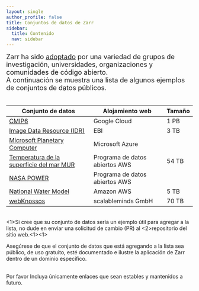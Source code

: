 ```yaml
---
layout: single
author_profile: false
title: Conjuntos de datos de Zarr
sidebar:
  title: Contenido
  nav: sidebar
---
```


<font size="4">
Zarr ha sido <a href="https://zarr.dev/adopters/">adoptado</a> por una variedad de grupos de investigación, universidades, organizaciones y comunidades de código abierto.<br> A continuación se muestra una lista de algunos ejemplos de conjuntos de datos públicos.<br><br>
</font>

| Conjunto de datos                                                                                                  | Alojamiento web                | Tamaño |
| ------------------------------------------------------------------------------------------------------------------ | ------------------------------ | ------ |
| [CMIP6](https://console.cloud.google.com/marketplace/details/noaa-public/cmip6)                                    | Google Cloud                   | 1 PB   |
| [Image Data Resource (IDR)](https://idr.github.io/ome-ngff-samples/)                            | EBI                            | 3 TB   |
| [Microsoft Planetary Computer](https://planetarycomputer.microsoft.com/catalog?filter=zarr)                        | Microsoft Azure                |        |
| [Temperatura de la superficie del mar MUR](https://registry.opendata.aws/mur)                                      | Programa de datos abiertos AWS | 54 TB  |
| [NASA POWER](https://registry.opendata.aws/nasa-power/)                                                            | Programa de datos abiertos AWS |        |
| [National Water Model](https://discourse.pangeo.io/t/the-national-water-model-reanalysis-zarr-dataset-on-aws/1449) | Amazon AWS                     | 5 TB   |
| [webKnossos](https://zarr.webknossos.org/)                                                                         | scalableminds GmbH             | 70 TB  |

<br>
<1>Si cree que su conjunto de datos sería un ejemplo útil para agregar a la lista, no dude en enviar una solicitud de cambio (PR) al <2>repositorio del sitio web.<1><1>

Asegúrese de que el conjunto de datos que está agregando a la lista sea público, de uso gratuito, esté documentado e ilustre la aplicación de Zarr dentro de un dominio específico.<br><br>

Por favor Incluya únicamente enlaces que sean estables y mantenidos a futuro. </font>
